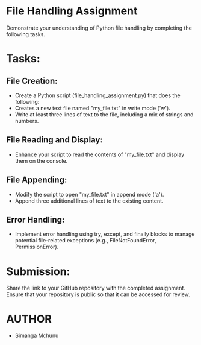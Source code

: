 # File Handling Assignment
Demonstrate your understanding of Python file handling by completing the following tasks.

# Tasks:

## File Creation:
- Create a Python script (file_handling_assignment.py) that does the following:
- Creates a new text file named "my_file.txt" in write mode ('w').
- Write at least three lines of text to the file, including a mix of strings and numbers.


## File Reading and Display:
- Enhance your script to read the contents of "my_file.txt" and display them on the console.


## File Appending:
- Modify the script to open "my_file.txt" in append mode ('a').
- Append three additional lines of text to the existing content.


## Error Handling:
- Implement error handling using try, except, and finally blocks to manage potential file-related exceptions (e.g., FileNotFoundError, PermissionError).



# Submission:
Share the link to your GitHub repository with the completed assignment.
Ensure that your repository is public so that it can be accessed for review.

# AUTHOR
- Simanga Mchunu